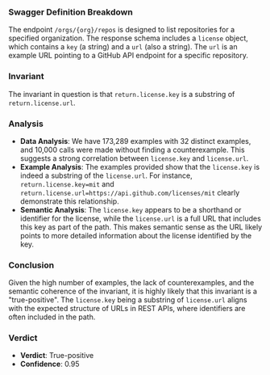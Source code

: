 ### Swagger Definition Breakdown
The endpoint `/orgs/{org}/repos` is designed to list repositories for a specified organization. The response schema includes a `license` object, which contains a `key` (a string) and a `url` (also a string). The `url` is an example URL pointing to a GitHub API endpoint for a specific repository.

### Invariant
The invariant in question is that `return.license.key` is a substring of `return.license.url`.

### Analysis
- **Data Analysis**: We have 173,289 examples with 32 distinct examples, and 10,000 calls were made without finding a counterexample. This suggests a strong correlation between `license.key` and `license.url`.
- **Example Analysis**: The examples provided show that the `license.key` is indeed a substring of the `license.url`. For instance, `return.license.key=mit` and `return.license.url=https://api.github.com/licenses/mit` clearly demonstrate this relationship.
- **Semantic Analysis**: The `license.key` appears to be a shorthand or identifier for the license, while the `license.url` is a full URL that includes this key as part of the path. This makes semantic sense as the URL likely points to more detailed information about the license identified by the key.

### Conclusion
Given the high number of examples, the lack of counterexamples, and the semantic coherence of the invariant, it is highly likely that this invariant is a "true-positive". The `license.key` being a substring of `license.url` aligns with the expected structure of URLs in REST APIs, where identifiers are often included in the path.

### Verdict
- **Verdict**: True-positive
- **Confidence**: 0.95

